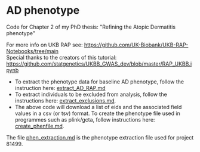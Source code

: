 # AD phenotype
Code for Chapter 2 of my PhD thesis: "Refining the Atopic Dermatitis phenotype"

For more info on UKB RAP see: https://github.com/UK-Biobank/UKB-RAP-Notebooks/tree/main  
Special thanks to the creators of this tutorial: https://github.com/statgenetics/UKBB_GWAS_dev/blob/master/RAP_UKBB.ipynb


- To extract the phenotype data for baseline AD phenotype, follow the instruction here: [extract_AD_RAP.md](extract_AD_RAP.md)   
- To extract individuals to be excluded from analysis, follow the instructions here: [extract_exclusions.md](extract_exclusions.md).   
- The above code will download a list of eids and the associated field values in a csv (or tsv) format. To create the phenotype file used in programmes such as plink/gcta, follow instructions here: [create_phenfile.md](create_phenfile.md). 

The file [phen_extraction.md](phen_extraction.md) is the phenotype extraction file used for project 81499. 

